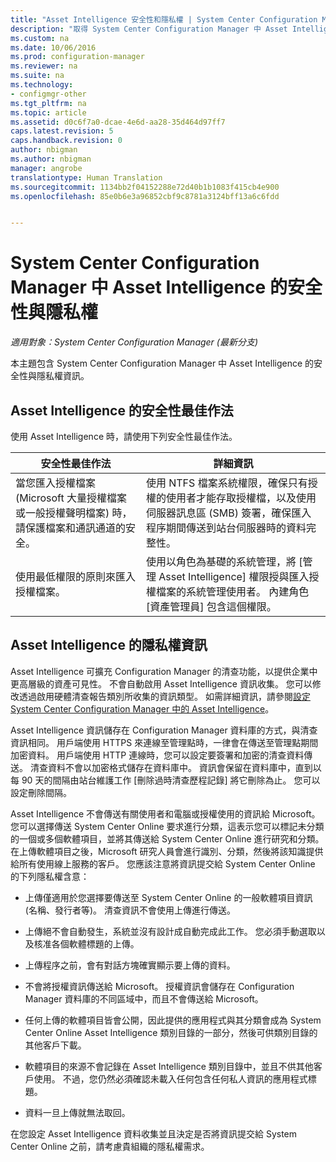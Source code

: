 ```yaml
---
title: "Asset Intelligence 安全性和隱私權 | System Center Configuration Manager"
description: "取得 System Center Configuration Manager 中 Asset Intelligence 的安全性與隱私權資訊。"
ms.custom: na
ms.date: 10/06/2016
ms.prod: configuration-manager
ms.reviewer: na
ms.suite: na
ms.technology:
- configmgr-other
ms.tgt_pltfrm: na
ms.topic: article
ms.assetid: d0c6f7a0-dcae-4e6d-aa28-35d464d97ff7
caps.latest.revision: 5
caps.handback.revision: 0
author: nbigman
ms.author: nbigman
manager: angrobe
translationtype: Human Translation
ms.sourcegitcommit: 1134bb2f04152288e72d40b1b1083f415cb4e900
ms.openlocfilehash: 85e0b6e3a96852cbf9c8781a3124bff13a6c6fdd


---
```

# <a name="security-and-privacy-for-asset-intelligence-in-system-center-configuration-manager"></a>System Center Configuration Manager 中 Asset Intelligence 的安全性與隱私權

*適用對象：System Center Configuration Manager (最新分支)*

本主題包含 System Center Configuration Manager 中 Asset Intelligence 的安全性與隱私權資訊。  

##  <a name="a-namebkmksecurityaia-security-best-practices-for-asset-intelligence"></a><a name="BKMK_Security_AI"></a> Asset Intelligence 的安全性最佳作法  
 使用 Asset Intelligence 時，請使用下列安全性最佳作法。  

|安全性最佳作法|詳細資訊|  
|----------------------------|----------------------|  
|當您匯入授權檔案 (Microsoft 大量授權檔案或一般授權聲明檔案) 時，請保護檔案和通訊通道的安全。|使用 NTFS 檔案系統權限，確保只有授權的使用者才能存取授權檔，以及使用伺服器訊息區 (SMB) 簽署，確保匯入程序期間傳送到站台伺服器時的資料完整性。|  
|使用最低權限的原則來匯入授權檔案。|使用以角色為基礎的系統管理，將 [管理 Asset Intelligence] 權限授與匯入授權檔案的系統管理使用者。 內建角色 [資產管理員] 包含這個權限。|  

##  <a name="a-namebkmkprivacyhardwareinventorya-privacy-information-for-asset-intelligence"></a><a name="BKMK_Privacy_HardwareInventory"></a> Asset Intelligence 的隱私權資訊  
 Asset Intelligence 可擴充 Configuration Manager 的清查功能，以提供企業中更高層級的資產可見性。 不會自動啟用 Asset Intelligence 資訊收集。 您可以修改透過啟用硬體清查報告類別所收集的資訊類型。 如需詳細資訊，請參閱[設定 System Center Configuration Manager 中的 Asset Intelligence](../../../../core/clients/manage/asset-intelligence/configuring-asset-intelligence.md)。  

 Asset Intelligence 資訊儲存在 Configuration Manager 資料庫的方式，與清查資訊相同。 用戶端使用 HTTPS 來連線至管理點時，一律會在傳送至管理點期間加密資料。 用戶端使用 HTTP 連線時，您可以設定要簽署和加密的清查資料傳送。 清查資料不會以加密格式儲存在資料庫中。 資訊會保留在資料庫中，直到以每 90 天的間隔由站台維護工作 [刪除過時清查歷程記錄]  將它刪除為止。 您可以設定刪除間隔。  

 Asset Intelligence 不會傳送有關使用者和電腦或授權使用的資訊給 Microsoft。 您可以選擇傳送 System Center Online 要求進行分類，這表示您可以標記未分類的一個或多個軟體項目，並將其傳送給 System Center Online 進行研究和分類。 在上傳軟體項目之後，Microsoft 研究人員會進行識別、分類，然後將該知識提供給所有使用線上服務的客戶。 您應該注意將資訊提交給 System Center Online 的下列隱私權含意：  

-   上傳僅適用於您選擇要傳送至 System Center Online 的一般軟體項目資訊 (名稱、發行者等)。 清查資訊不會使用上傳進行傳送。  

-   上傳絕不會自動發生，系統並沒有設計成自動完成此工作。 您必須手動選取以及核准各個軟體標題的上傳。  

-   上傳程序之前，會有對話方塊確實顯示要上傳的資料。  

-   不會將授權資訊傳送給 Microsoft。 授權資訊會儲存在 Configuration Manager 資料庫的不同區域中，而且不會傳送給 Microsoft。  

-   任何上傳的軟體項目皆會公開，因此提供的應用程式與其分類會成為 System Center Online Asset Intelligence 類別目錄的一部分，然後可供類別目錄的其他客戶下載。  

-   軟體項目的來源不會記錄在 Asset Intelligence 類別目錄中，並且不供其他客戶使用。 不過，您仍然必須確認未載入任何包含任何私人資訊的應用程式標題。  

-   資料一旦上傳就無法取回。  

 在您設定 Asset Intelligence 資料收集並且決定是否將資訊提交給 System Center Online 之前，請考慮貴組織的隱私權需求。  



<!--HONumber=Nov16_HO1-->



